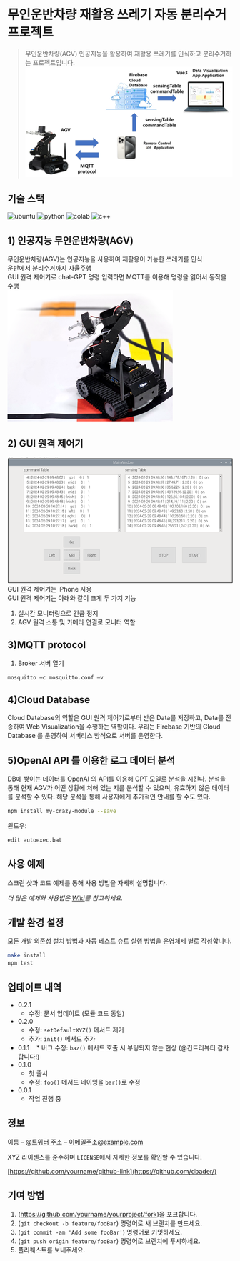 # 무인운반차량 재활용 쓰레기 자동 분리수거 프로젝트
> 무인운반차량(AGV) 인공지능을 활용하여 재활용 쓰레기를 인식하고 분리수거하는 프로젝트입니다.      
![plan](./forreadme/afterplan.png)

## 기술 스택
![ubuntu](https://img.shields.io/badge/Ubuntu-E95420?style=for-the-badge&logo=ubuntu&logoColor=white)
![python](https://img.shields.io/badge/Python-3776AB?style=for-the-badge&logo=python&logoColor=white)
![colab](https://img.shields.io/badge/Colab-F9AB00?style=for-the-badge&logo=googlecolab&color=525252)
![c++](https://img.shields.io/badge/C%2B%2B-00599C?style=for-the-badge&logo=c%2B%2B&logoColor=white)
## 1) 인공지능 무인운반차량(AGV)
무인운반차량(AGV)는 인공지능을 사용하여 재활용이 가능한 쓰레기를 인식   
운반에서 분리수거까지 자율주행   
GUI 원격 제어기로 chat-GPT 명령 입력하면 MQTT를 이용해 명령을 읽어서 동작을 수행   
![agv사진](./forreadme/AGV.png)  
## 2) GUI 원격 제어기
![img](./forreadme/examplegui.jpeg)   
GUI 원격 제어기는 iPhone 사용   
GUI 원격 제어기는 아래와 같이 크게 두 가지 기능
1. 실시간 모니터링으로 긴급 정지
2. AGV 원격 소통 및 카메라 연결로 모니터 역할
## 3)MQTT protocol
1. Broker 서버 열기
```sh
mosquitto –c mosquitto.conf –v
```
## 4)Cloud Database
Cloud Database의 역할은 GUI 원격 제어기로부터 받은 Data를 저장하고, Data를 전송하여 Web Visualization을 수행하는 역할이다. 우리는 Firebase 기반의 Cloud Database 를 운영하여 서버리스 방식으로 서버를 운영한다. 
## 5)OpenAI API 를 이용한 로그 데이터 분석
DB에 쌓이는 데이터를 OpenAI 의 API를 이용해 GPT 모델로 분석을 시킨다. 
분석을 통해 현재 AGV가 어떤 상황에 처해 있는 지를 분석할 수 있으며, 유효하지 않은 데이터를 분석할 수 있다. 해당 분석을 통해 사용자에게 추가적인 안내를 할 수도 있다.
```sh
npm install my-crazy-module --save
```

윈도우:

```sh
edit autoexec.bat
```

## 사용 예제

스크린 샷과 코드 예제를 통해 사용 방법을 자세히 설명합니다.

_더 많은 예제와 사용법은 [Wiki][wiki]를 참고하세요._

## 개발 환경 설정

모든 개발 의존성 설치 방법과 자동 테스트 슈트 실행 방법을 운영체제 별로 작성합니다.

```sh
make install
npm test
```

## 업데이트 내역

* 0.2.1
    * 수정: 문서 업데이트 (모듈 코드 동일)
* 0.2.0
    * 수정: `setDefaultXYZ()` 메서드 제거
    * 추가: `init()` 메서드 추가
* 0.1.1
    * 버그 수정: `baz()` 메서드 호출 시 부팅되지 않는 현상 (@컨트리뷰터 감사합니다!)
* 0.1.0
    * 첫 출시
    * 수정: `foo()` 메서드 네이밍을 `bar()`로 수정
* 0.0.1
    * 작업 진행 중

## 정보

이름 – [@트위터 주소](https://twitter.com/dbader_org) – 이메일주소@example.com

XYZ 라이센스를 준수하며 ``LICENSE``에서 자세한 정보를 확인할 수 있습니다.

[https://github.com/yourname/github-link](https://github.com/dbader/)

## 기여 방법

1. (<https://github.com/yourname/yourproject/fork>)을 포크합니다.
2. (`git checkout -b feature/fooBar`) 명령어로 새 브랜치를 만드세요.
3. (`git commit -am 'Add some fooBar'`) 명령어로 커밋하세요.
4. (`git push origin feature/fooBar`) 명령어로 브랜치에 푸시하세요. 
5. 풀리퀘스트를 보내주세요.

<!-- Markdown link & img dfn's -->
[npm-image]: https://img.shields.io/npm/v/datadog-metrics.svg?style=flat-square
[npm-url]: https://npmjs.org/package/datadog-metrics
[npm-downloads]: https://img.shields.io/npm/dm/datadog-metrics.svg?style=flat-square
[travis-image]: https://img.shields.io/travis/dbader/node-datadog-metrics/master.svg?style=flat-square
[travis-url]: https://travis-ci.org/dbader/node-datadog-metrics
[wiki]: https://github.com/yourname/yourproject/wiki
